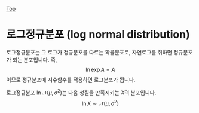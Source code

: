 [Top](index.md)

# 로그정규분포 (log normal distribution)

로그정규분포는 그 로그가 정규분포를 따르는 확률분포로, 자연로그를 취하면 정규분포가 되는 분포입니다. 즉,
$$
\ln \exp A = A
$$
이므로 정규분포에 지수함수를 적용하면 로그분포가 됩니다.

로그정규분포 $\ln \mathcal N (\mu, \sigma^2)$는 다음 성질을 만족시키는 $X$의 분포입니다.
$$
\ln X \sim \mathcal N (\mu, \sigma^2)
$$
